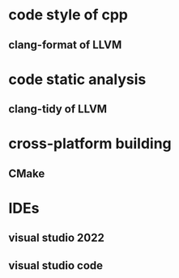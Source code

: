 # code style of cpp

## clang-format of LLVM

# code static analysis

## clang-tidy of LLVM

# cross-platform building

## CMake

# IDEs

## visual studio 2022


## visual studio code

